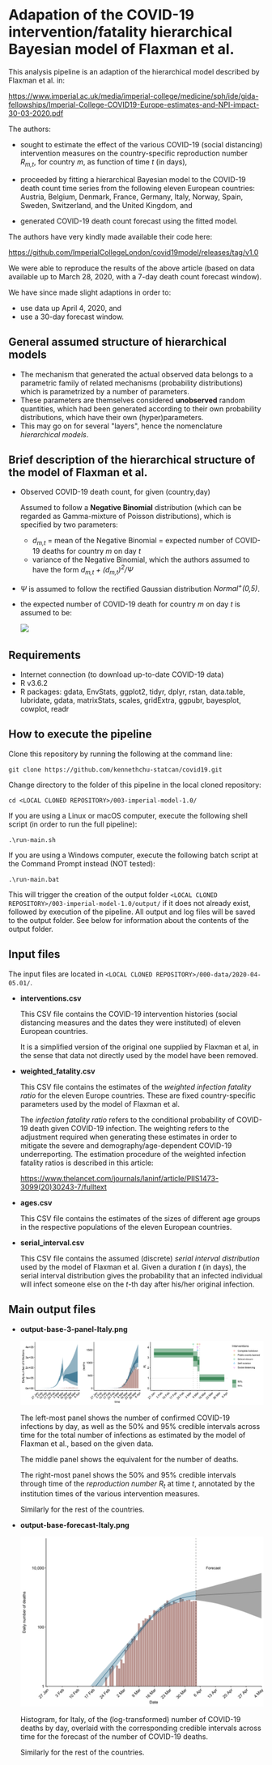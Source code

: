 
Adapation of the COVID-19 intervention/fatality hierarchical Bayesian model of Flaxman et al.
=============================================================================================

This analysis pipeline is an adaption of the hierarchical model described by Flaxman et al. in:

https://www.imperial.ac.uk/media/imperial-college/medicine/sph/ide/gida-fellowships/Imperial-College-COVID19-Europe-estimates-and-NPI-impact-30-03-2020.pdf

The authors:

*  sought to estimate the effect of the various COVID-19 (social distancing)
   intervention measures on the country-specific reproduction number *R<sub>m,t</sub>*,
   for country *m*, as function of time *t* (in days),
   
*  proceeded by fitting a hierarchical Bayesian model to the COVID-19 death count
   time series from the following eleven European countries:
   Austria,
   Belgium,
   Denmark,
   France,
   Germany,
   Italy,
   Norway,
   Spain,
   Sweden,
   Switzerland, and
   the United Kingdom, and

*  generated COVID-19 death count forecast using the fitted model.

The authors have very kindly made available their code here:

https://github.com/ImperialCollegeLondon/covid19model/releases/tag/v1.0

We were able to reproduce the results of the above article
(based on data available up to March 28, 2020, with a 7-day death count forecast window).

We have since made slight adaptions in order to:

*  use data up April 4, 2020, and
*  use a 30-day forecast window.

General assumed structure of hierarchical models
------------------------------------------------
*  The mechanism that generated the actual observed data belongs to a parametric family
   of related mechanisms (probability distributions) which is parametrized by a number
   of parameters.
*  These parameters are themselves considered **unobserved** random quantities, which had been generated
   according to their own probability distributions, which have their own (hyper)parameters.
*  This may go on for several "layers", hence the nomenclature *hierarchical models*. 

Brief description of the hierarchical structure of the model of Flaxman et al.
------------------------------------------------------------------------------
*  Observed COVID-19 death count, for given (country,day)

   Assumed to follow a **Negative Binomial** distribution
   (which can be regarded as Gamma-mixture of Poisson distributions),
   which is specified by two parameters:

   *  *d<sub>m,t</sub>*
      = mean of the Negative Binomial
      = expected number of COVID-19 deaths for country *m* on day *t*
   *  variance of the Negative Binomial, which the authors assumed to have the form
      *d<sub>m,t</sub> + (d<sub>m,t</sub>)<sup>2</sup>/&Psi;*

*  *&Psi;* is assumed to follow the rectified Gaussian distribution *Normal<sup>+</sup>(0,5)*.

*  the expected number of COVID-19 death for country *m* on day *t* is assumed to be:

   <img src="https://latex.codecogs.com/svg.latex?\Large&space;d_{m,t}\;=\;\sum_{\tau=0}^{t-1}\,c_{m,\tau}\cdot\pi_{\tau}"/>

Requirements
------------
*  Internet connection (to download up-to-date COVID-19 data)
*  R v3.6.2
*  R packages: gdata, EnvStats, ggplot2, tidyr, dplyr, rstan, data.table, lubridate, gdata,
   matrixStats, scales, gridExtra, ggpubr, bayesplot, cowplot, readr

How to execute the pipeline
---------------------------
Clone this repository by running the following at the command line:

```
git clone https://github.com/kennethchu-statcan/covid19.git
```

Change directory to the folder of this pipeline in the local cloned repository:

```
cd <LOCAL CLONED REPOSITORY>/003-imperial-model-1.0/
```

If you are using a Linux or macOS computer, execute the following shell script (in order to run the full pipeline):

```
.\run-main.sh
```

If you are using a Windows computer, execute the following batch script at the Command Prompt instead (NOT tested):

```
.\run-main.bat
```

This will trigger the creation of the output folder
`<LOCAL CLONED REPOSITORY>/003-imperial-model-1.0/output/`
if it does not already exist, followed by execution of the pipeline.
All output and log files will be saved to the output folder.
See below for information about the contents of the output folder.

Input files
-----------
The input files are located in
`<LOCAL CLONED REPOSITORY>/000-data/2020-04-05.01/`.

* __interventions.csv__

    This CSV file contains the COVID-19 intervention histories 
    (social distancing measures and the dates they were instituted)
    of eleven European countries.
    
    It is a simplified version of the original one supplied
    by Flaxman et al, in the sense that data not directly used
    by the model have been removed.

* __weighted\_fatality.csv__

    This CSV file contains the estimates of the
    _weighted infection fatality ratio_
    for the eleven Europe countries.
    These are fixed country-specific parameters used by the model
    of Flaxman et al.

    The *infection fatality ratio* refers to the conditional probability
    of COVID-19 death given COVID-19 infection.
    The weighting refers to the adjustment required when generating
    these estimates in order to mitigate the severe and
    demography/age-dependent COVID-19 underreporting.
    The estimation procedure of the weighted infection fatality
    ratios is described in this article:

    https://www.thelancet.com/journals/laninf/article/PIIS1473-3099(20)30243-7/fulltext

* __ages.csv__

    This CSV file contains the estimates of the sizes of different age groups
    in the respective populations of the eleven European countries.

* __serial\_interval.csv__

    This CSV file contains the assumed (discrete) *serial interval distribution*
    used by the model of Flaxman et al.
    Given a duration *t* (in days), the serial interval distribution gives
    the probability that an infected individual will infect someone else
    on the *t*-th day after his/her original infection.

Main output files
-----------------

* __output-base-3-panel-Italy.png__


    ![three-panel plot, Italy](./figures/output-base-3-panel-Italy.png)

    The left-most panel shows the number of confirmed COVID-19 infections by day,
    as well as the 50% and 95% credible intervals across time
    for the total number of infections as estimated by the model
    of Flaxman et al., based on the given data.

    The middle panel shows the equivalent for the number of deaths.

    The right-most panel shows the 50% and 95% credible intervals through time
    of the *reproduction number* *R<sub>t</sub>* at time *t*,
    annotated by the institution times of the various intervention measures.

    Similarly for the rest of the countries.

* __output-base-forecast-Italy.png__

    <img src="./figures/output-base-forecast-Italy.png" width="750">

    Histogram, for Italy, of
    the (log-transformed) number of COVID-19 deaths by day,
    overlaid with the corresponding credible intervals across time
    for the forecast of the number of COVID-19 deaths.

    Similarly for the rest of the countries.

